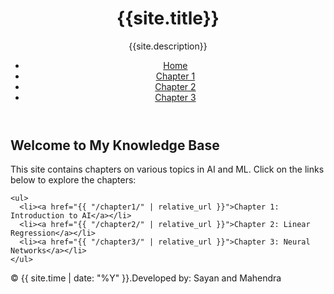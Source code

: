 <html lang="en">
<head>
  <meta charset="UTF-8">
  <meta name="viewport" content="width=device-width, initial-scale=1.0">
  <title>{{site.title}}</title>
  <link rel="stylesheet" href="{{ "/css/style.css" | relative_url }}">
</head>
<body>

  <header>
    <h1>{{site.title}}</h1> 
    <p>{{site.description}}</p>
    <nav>
      <ul>
        <li><a href="{{ "/" | relative_url }}">Home</a></li>
        <li><a href="{{ "/chapter1/" | relative_url }}">Chapter 1</a></li>
        <li><a href="{{ "/chapter2/" | relative_url }}">Chapter 2</a></li>
        <li><a href="{{ "/chapter3/" | relative_url }}">Chapter 3</a></li>
      </ul>
    </nav>
  </header>

  <main>
    <h2>Welcome to My Knowledge Base</h2>
    <p>This site contains chapters on various topics in AI and ML. Click on the links below to explore the chapters:</p>

    <ul>
      <li><a href="{{ "/chapter1/" | relative_url }}">Chapter 1: Introduction to AI</a></li>
      <li><a href="{{ "/chapter2/" | relative_url }}">Chapter 2: Linear Regression</a></li>
      <li><a href="{{ "/chapter3/" | relative_url }}">Chapter 3: Neural Networks</a></li>
    </ul>
  </main>

  <footer>
    <p>&copy; {{ site.time | date: "%Y" }}.Developed by: Sayan and Mahendra</p> 
  </footer>
</body>
</html>
